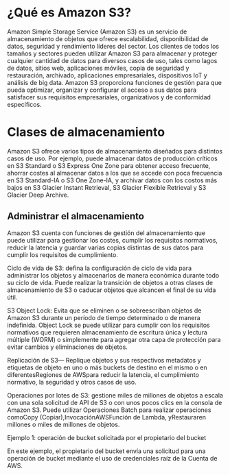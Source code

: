 # ¿Qué es Amazon S3?

Amazon Simple Storage Service (Amazon S3) es un servicio de almacenamiento de objetos que ofrece escalabilidad, disponibilidad de datos, seguridad y rendimiento líderes del sector. 
Los clientes de todos los tamaños y sectores pueden utilizar Amazon S3 para almacenar y proteger cualquier cantidad de datos para diversos casos de uso, tales como lagos de datos, sitios web, 
aplicaciones móviles, copia de seguridad y restauración, archivado, aplicaciones empresariales, dispositivos IoT y análisis de big data. Amazon S3 proporciona funciones de gestión para que pueda optimizar, 
organizar y configurar el acceso a sus datos para satisfacer sus requisitos empresariales, organizativos y de conformidad específicos.

# Clases de almacenamiento
Amazon S3 ofrece varios tipos de almacenamiento diseñados para distintos casos de uso. Por ejemplo, puede almacenar datos de producción críticos en S3 Standard o S3 Express One Zone para obtener acceso frecuente, 
ahorrar costes al almacenar datos a los que se accede con poca frecuencia en S3 Standard-IA o S3 One Zone-IA, y archivar datos con los costos más bajos en S3 Glacier Instant Retrieval, S3 Glacier Flexible Retrieval
y S3 Glacier Deep Archive.

## Administrar el almacenamiento

Amazon S3 cuenta con funciones de gestión del almacenamiento que puede utilizar para gestionar los costes, cumplir los requisitos normativos, reducir la latencia y guardar varias copias distintas de sus datos 
para cumplir los requisitos de cumplimiento.

Ciclo de vida de S3: defina la configuración de ciclo de vida para administrar los objetos y almacenarlos de manera económica durante todo su ciclo de vida. Puede realizar la transición de objetos a otras clases
de almacenamiento de S3 o caducar objetos que alcancen el final de su vida útil.

S3 Object Lock: Evita que se eliminen o se sobreescriban objetos de Amazon S3 durante un período de tiempo determinado o de manera indefinida. Object Lock se puede utilizar para cumplir con los requisitos
normativos que requieren almacenamiento de escritura única y lectura múltiple (WORM) o simplemente para agregar otra capa de protección para evitar cambios y eliminaciones de objetos.

Replicación de S3— Replique objetos y sus respectivos metadatos y etiquetas de objeto en uno o más buckets de destino en el mismo o en diferentesRegiones de AWSpara reducir la latencia, el cumplimiento normativo,
la seguridad y otros casos de uso.

Operaciones por lotes de S3: gestione miles de millones de objetos a escala con una sola solicitud de API de S3 o con unos pocos clics en la consola de Amazon S3. Puede utilizar Operaciones Batch para realizar
operaciones comoCopy (Copiar),InvocaciónAWSFunción de Lambda, yRestauraren millones o miles de millones de objetos.

Ejemplo 1: operación de bucket solicitada por el propietario del bucket

En este ejemplo, el propietario del bucket envía una solicitud para una operación de bucket mediante el uso de credenciales raíz de la Cuenta de AWS.
